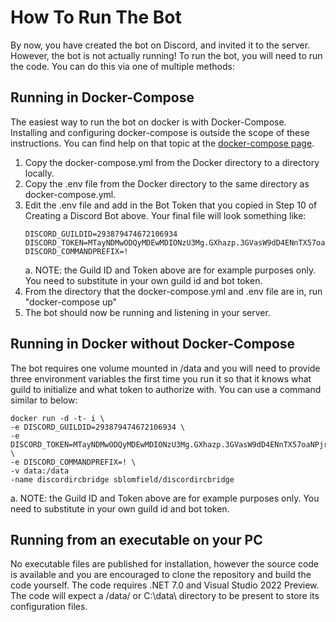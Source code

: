 ﻿# How To Run The Bot
By now, you have created the bot on Discord, and invited it to the server.
However, the bot is not actually running! To run the bot, you will need to run
the code. You can do this via one of multiple methods:
## Running in Docker-Compose
The easiest way to run the bot on docker is with Docker-Compose. Installing
and configuring docker-compose is outside the scope of these instructions. You
can find help on that topic at the [docker-compose page](https://docs.docker.com/compose/).
1. Copy the docker-compose.yml from the Docker directory to a directory locally.
1. Copy the .env file from the Docker directory to the same directory as
   docker-compose.yml.
1. Edit the .env file and add in the Bot Token that you copied in Step 10 of 
   Creating a Discord Bot above. Your final file will look something like:
   ```
   DISCORD_GUILDID=293879474672106934
   DISCORD_TOKEN=MTayNDMwODQyMDEwMDIONzU3Mg.GXhazp.3GVasW9dD4ENnTX57oaNPjrNG3eeivCOelaiFU
   DISCORD_COMMANDPREFIX=!
   ```
   a. NOTE: the Guild ID and Token above are for example purposes only. You 
   need to substitute in your own guild id and bot token.
1. From the directory that the docker-compose.yml and .env file are in, run
   "docker-compose up"
1. The bot should now be running and listening in your server.
## Running in Docker without Docker-Compose
The bot requires one volume mounted in /data and you will need to provide three
environment variables the first time you run it so that it knows what guild to
initialize and what token to authorize with. You can use a command similar to below:
  ```
  docker run -d -t- i \
  -e DISCORD_GUILDID=293879474672106934 \
  -e DISCORD_TOKEN=MTayNDMwODQyMDEwMDIONzU3Mg.GXhazp.3GVasW9dD4ENnTX57oaNPjrNG3eeivCOelaiFU \
  -e DISCORD_COMMANDPREFIX=! \
  -v data:/data
  -name discordircbridge sblomfield/discordircbridge

  ```
  a. NOTE: the Guild ID and Token above are for example purposes only. You need
     to substitute in your own guild id and bot token.
## Running from an executable on your PC
No executable files are published for installation, however the source code is 
available and you are encouraged to clone the repository and build the code 
yourself. The code requires .NET 7.0 and Visual Studio 2022 Preview. The code
will expect a /data/ or C:\data\ directory to be present to store its 
configuration files.